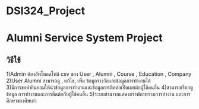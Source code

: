# DSI324_Project
# Alumni Service System Project
## วิธีใช้
  1)Admin ต้องอัพโหลดไฟล์ csv ของ User , Alumni , Course , Education , Company
  2)User Alumni สามารถดู , แก้ไข, เพิ่ม ข้อมูลรางวัลและข้อมูลการทำงานได้ \
  3)มีการขอคำยินยอมให้นำข้อมูลการทำงานและข้อมูลการติดต่อเปิดเผยต่อผู้ใช้คนอื่น
  4)สามารถเรียกดูข้อมูล การทำงานและการติดต่อกับผู้ใช้คนอื่น
  5)ระบบสามารถแสดงกราฟภาพรวมการทำงาน และการศึกษาของศิษเก่า
  
